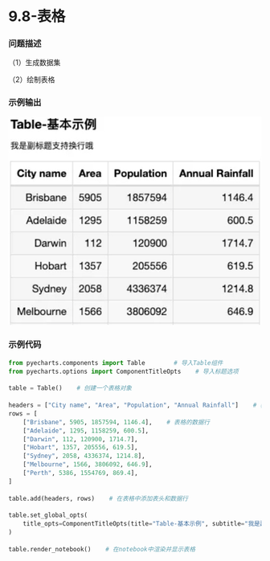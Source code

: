 # 9.8-表格

### 问题描述

（1）生成数据集

（2）绘制表格

### 示例输出

<img src="https://github.com/jm199504/Python-Exercises/blob/master/9-%E7%BB%98%E5%88%B6%E5%9B%BE%E8%A1%A8%EF%BC%88pyecharts%EF%BC%89/9.8-%E8%A1%A8%E6%A0%BC/Figure_1.jpg?raw=true" style="zoom:80%;" />

### 示例代码

```python
from pyecharts.components import Table        # 导入Table组件
from pyecharts.options import ComponentTitleOpts    # 导入标题选项

table = Table()    # 创建一个表格对象

headers = ["City name", "Area", "Population", "Annual Rainfall"]    # 表格的表头
rows = [
    ["Brisbane", 5905, 1857594, 1146.4],    # 表格的数据行
    ["Adelaide", 1295, 1158259, 600.5],
    ["Darwin", 112, 120900, 1714.7],
    ["Hobart", 1357, 205556, 619.5],
    ["Sydney", 2058, 4336374, 1214.8],
    ["Melbourne", 1566, 3806092, 646.9],
    ["Perth", 5386, 1554769, 869.4],
]

table.add(headers, rows)    # 在表格中添加表头和数据行

table.set_global_opts(
    title_opts=ComponentTitleOpts(title="Table-基本示例", subtitle="我是副标题支持换行哦")    # 设置表格的标题和副标题
)

table.render_notebook()    # 在notebook中渲染并显示表格
```